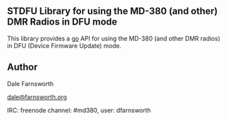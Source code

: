 ## STDFU Library for using the MD-380 (and other) DMR Radios in DFU mode

This library provides a [go](https://golang.org/) API for
using the MD-380 (and other DMR radios) in DFU (Device Firmware Update)
mode.

## Author
Dale Farnsworth

<dale@farnsworth.org>

IRC: freenode channel: #md380, user: dfarnsworth
